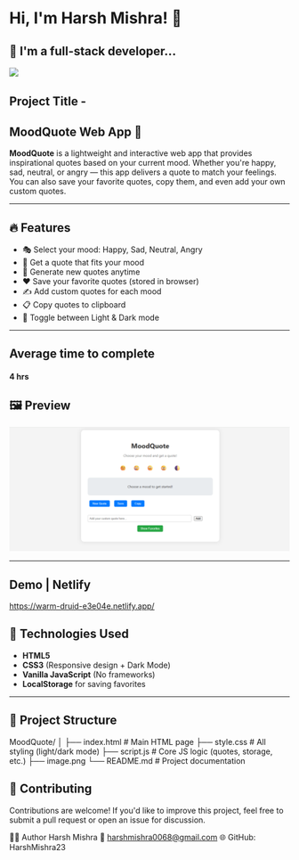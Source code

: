 # Hi, I'm Harsh Mishra! 👋

## 🚀 I'm a full-stack developer...
<img src="https://user-images.githubusercontent.com/73097560/115834477-dbab4500-a447-11eb-908a-139a6edaec5c.gif">

## Project Title - 

## MoodQuote Web App 🌈

**MoodQuote** is a lightweight and interactive web app that provides inspirational quotes based on your current mood. Whether you're happy, sad, neutral, or angry — this app delivers a quote to match your feelings. You can also save your favorite quotes, copy them, and even add your own custom quotes.

---

## 🔥 Features

- 🎭 Select your mood: Happy, Sad, Neutral, Angry
- 📜 Get a quote that fits your mood
- 🔁 Generate new quotes anytime
- ❤️ Save your favorite quotes (stored in browser)
- ✍️ Add custom quotes for each mood
- 📋 Copy quotes to clipboard
- 🌙 Toggle between Light & Dark mode

---

## Average time to complete
#### 4 hrs

## 🖼️ Preview

![alt](./image.png)

---

## Demo | Netlify
https://warm-druid-e3e04e.netlify.app/

## 🚀 Technologies Used

- **HTML5**
- **CSS3** (Responsive design + Dark Mode)
- **Vanilla JavaScript** (No frameworks)
- **LocalStorage** for saving favorites

---

## 📁 Project Structure

MoodQuote/
│
├── index.html # Main HTML page
├── style.css # All styling (light/dark mode)
├── script.js # Core JS logic (quotes, storage, etc.)
├── image.png
└── README.md # Project documentation

## 🤝 Contributing

Contributions are welcome! If you'd like to improve this project, feel free to submit a pull request or open an issue for discussion.

👨‍💻 Author
Harsh Mishra
📧 harshmishra0068@gmail.com
🌐 GitHub: HarshMishra23